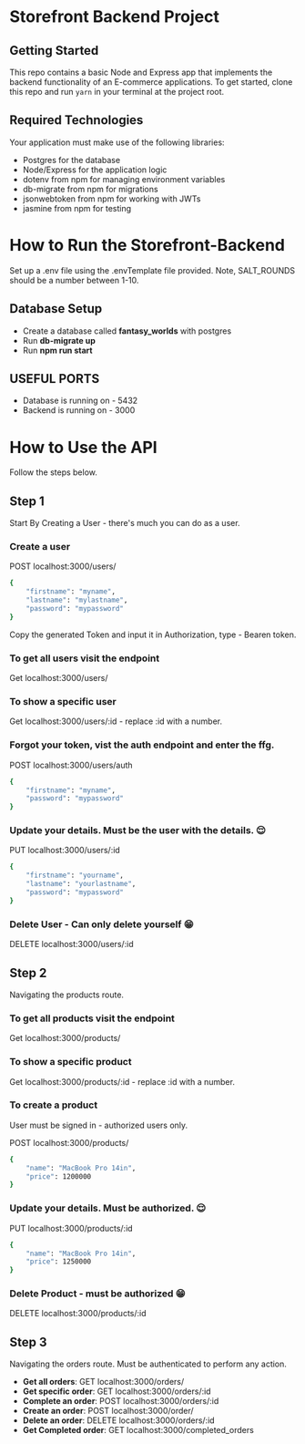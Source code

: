 # Storefront Backend Project

## Getting Started

This repo contains a basic Node and Express app that implements the backend functionality of an E-commerce applications. To get started, clone this repo and run `yarn` in your terminal at the project root.

## Required Technologies
Your application must make use of the following libraries:
- Postgres for the database
- Node/Express for the application logic
- dotenv from npm for managing environment variables
- db-migrate from npm for migrations
- jsonwebtoken from npm for working with JWTs
- jasmine from npm for testing

# How to Run the Storefront-Backend
Set up a .env file using the .envTemplate file provided. Note, SALT_ROUNDS should be a number between 1-10.
## Database Setup
- Create a database called **fantasy_worlds** with postgres
- Run **db-migrate up**
- Run **npm run start**

## USEFUL PORTS
- Database is running on - 5432
- Backend is running on - 3000

# How to Use the API
Follow the steps below.
## Step 1
Start By Creating a User - there's much you can do as a user.
### Create a user
POST localhost:3000/users/
```sh
{
    "firstname": "myname",
    "lastname": "mylastname",
    "password": "mypassword"
}
```
Copy the generated Token and input it in Authorization, type - Bearen token.

### To get all users visit the endpoint
Get localhost:3000/users/

### To show a specific user
Get localhost:3000/users/:id - replace :id with a number.


### Forgot your token, vist the auth endpoint and enter the ffg.
POST localhost:3000/users/auth
```sh
{
    "firstname": "myname",
    "password": "mypassword"
}
```
### Update your details. Must be the user with the details. 😌
PUT localhost:3000/users/:id
```sh
{
    "firstname": "yourname",
    "lastname": "yourlastname",
    "password": "mypassword"
}
```
### Delete User - Can only delete yourself 😁
DELETE localhost:3000/users/:id

## Step 2
Navigating the products route.

### To get all products visit the endpoint
Get localhost:3000/products/

### To show a specific product
Get localhost:3000/products/:id - replace :id with a number.


### To create a product
User must be signed in - authorized users only.

POST localhost:3000/products/
```sh
{
    "name": "MacBook Pro 14in",
    "price": 1200000
}
```
### Update your details. Must be authorized. 😌
PUT localhost:3000/products/:id
```sh
{
    "name": "MacBook Pro 14in",
    "price": 1250000
}
```
### Delete Product - must be authorized 😁
DELETE localhost:3000/products/:id


## Step 3
Navigating the orders route. Must be authenticated to perform any action.

- **Get all orders**:       GET localhost:3000/orders/
- **Get specific order**:   GET localhost:3000/orders/:id
- **Complete an order**:    POST localhost:3000/orders/:id
- **Create an order**:      POST localhost:3000/order/
- **Delete an order**:      DELETE localhost:3000/orders/:id
- **Get Completed order**:  GET localhost:3000/completed_orders
